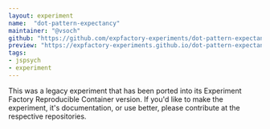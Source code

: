 ```yaml
---
layout: experiment
name:  "dot-pattern-expectancy"
maintainer: "@vsoch"
github: "https://github.com/expfactory-experiments/dot-pattern-expectancy"
preview: "https://expfactory-experiments.github.io/dot-pattern-expectancy"
tags:
- jspsych
- experiment
---
```


This was a legacy experiment that has been ported into its Experiment Factory Reproducible Container version. If you'd like to make the experiment, it's documentation, or use better, please contribute at the respective repositories.
